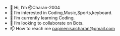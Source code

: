 - 👋 Hi, I’m @Charan-2004
- 👀 I’m interested in Coding,Music,Sports,keyboard.
- 🌱 I’m currently learning Coding.
- 💞️ I’m looking to collaborate on Bots.
- 📫 How to reach me papinenisaicharan@gmail.com

<!---
Charan-2004/Charan-2004 is a ✨ special ✨ repository because its `README.md` (this file) appears on your GitHub profile.
You can click the Preview link to take a look at your changes.
--->
